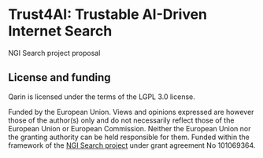 # Trust4AI: Trustable AI-Driven Internet Search
NGI Search project proposal



## License and funding

Qarin is licensed under the terms of the LGPL 3.0 license.

Funded by the European Union. Views and opinions expressed are however those of the author(s) only and do not necessarily reflect those of the European Union or European Commission. Neither the European Union nor the granting authority can be held responsible for them. Funded within the framework of the [NGI Search project](https://www.ngisearch.eu/) under grant agreement No 101069364.
